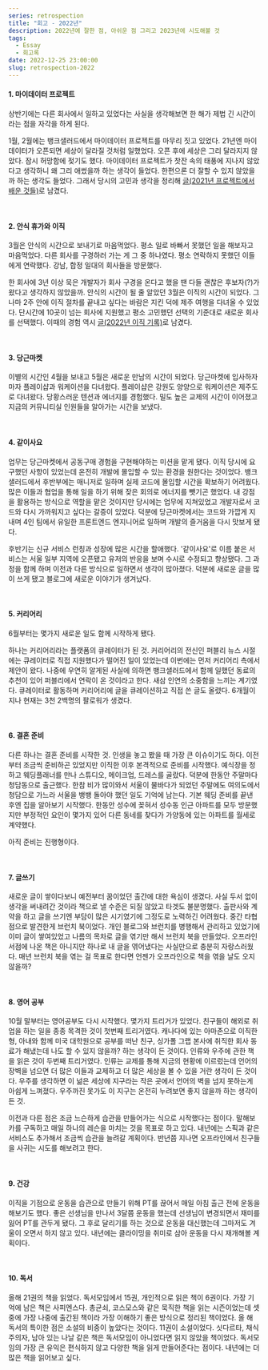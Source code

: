 ```yaml
---
series: retrospection
title: "회고 - 2022년"
description: 2022년에 잘한 점, 아쉬운 점 그리고 2023년에 시도해볼 것
tags:
  - Essay
  - 회고록
date: 2022-12-25 23:00:00
slug: retrospection-2022
---
```


#### 1. 마이데이터 프로젝트

상반기에는 다른 회사에서 일하고 있었다는 사실을 생각해보면 한 해가 제법 긴 시간이라는 점을 자각을 하게 된다.

1월, 2월에는 뱅크샐러드에서 마이데이터 프로젝트를 마무리 짓고 있었다. 21년엔 마이데이터가 오픈되면 세상이 달라질 것처럼 일했었다. 오픈 후에 세상은 그리 달라지지 않았다. 잠시 허망함에 젖기도 했다. 마이데이터 프로젝트가 찻잔 속의 태풍에 지나지 않았다고 생각하니 왜 그리 애썼을까 하는 생각이 들었다. 한편으론 더 잘할 수 있지 않았을까 하는 생각도 들었다. 그래서 당시의 고민과 생각을 정리해 [글(2021년 프로젝트에서 배운 것들)](/retrospection-2021)로 남겼다.

<br/>

#### 2. 안식 휴가와 이직

3월은 안식의 시간으로 보내기로 마음먹었다. 평소 일로 바빠서 못했던 일을 해보자고 마음먹었다. 다른 회사를 구경하러 가는 게 그 중 하나였다. 평소 연락하지 못했던 이들에게 연락했다. 강남, 합정 일대의 회사들을 방문했다.

한 회사에 3년 이상 묵은 개발자가 회사 구경을 온다고 했을 땐 다들 괜찮은 후보자(?)가 왔다고 생각하지 않았을까. 안식의 시간이 될 줄 알았던 3월은 이직의 시간이 되었다. 그나마 2주 안에 이직 절차를 끝내고 싶다는 바람은 지킨 덕에 제주 여행을 다녀올 수 있었다. 단시간에 10곳이 넘는 회사에 지원했고 평소 고민했던 선택의 기준대로 새로운 회사를 선택했다. 이때의 경험 역시 [글(2022년 이직 기록)](/record-of-change-jobs-in-2022)로 남겼다.

<br/>

#### 3. 당근마켓

이별의 시간인 4월을 보내고 5월은 새로운 만남의 시간이 되었다. 당근마켓에 입사하자마자 플레이샵과 워케이션을 다녀왔다. 플레이샵은 강원도 양양으로 워케이션은 제주도로 다녀왔다. 당황스러운 텐션과 에너지를 경험했다. 밀도 높은 교제의 시간이 이어졌고 지금의 커뮤니티실 인원들을 알아가는 시간을 보냈다.


<br/>

#### 4. 같이사요

업무는 당근마켓에서 공동구매 경험을 구현해야하는 미션을 맡게 됐다. 이직 당시에 요구했던 사항이 있었는데 온전히 개발에 몰입할 수 있는 환경을 원한다는 것이었다. 뱅크샐러드에서 후반부에는 매니저로 일하며 실제 코드에 몰입할 시간을 확보하기 어려웠다. 많은 이들과 협업을 통해 일을 하기 위해 잦은 회의로 에너지를 뺏기곤 했었다. 내 강점을 활용하는 방식으로 역할을 맡은 것이지만 당시에는 업무에 지쳐있었고 개발자로서 코드와 다시 가까워지고 싶다는 갈증이 있었다. 덕분에 당근마켓에서는 코드와 가깝게 지내며 4인 팀에서 유일한 프론트엔드 엔지니어로 일하며 개발의 즐거움을 다시 맛보게 됐다.

후반기는 신규 서비스 런칭과 성장에 많은 시간을 할애했다. '같이사요'로 이름 붙은 서비스는 서울 일부 지역에 오픈됐고 유저의 반응을 보며 수시로 수정되고 향상됐다. 그 과정을 함께 하며 이전과 다른 방식으로 일하면서 생각이 많아졌다. 덕분에 새로운 글을 많이 쓰게 됐고 블로그에 새로운 이야기가 생겨났다.


<br/>

#### 5. 커리어리

6월부터는 몇가지 새로운 일도 함께 시작하게 됐다.

하나는 커리어리라는 플랫폼의 큐레이터가 된 것. 커리어리의 전신인 퍼블리 뉴스 시절에는 큐레이터로 직접 지원했다가 떨어진 일이 있었는데 이번에는 먼저 커리어리 측에서 제안이 왔다. 나중에 우연히 알게된 사실에 의하면 뱅크샐러드에서 함께 일했던 동료의 추천이 있어 퍼블리에서 연락이 온 것이라고 한다. 새삼 인연의 소중함을 느끼는 계기였다. 큐레이터로 활동하며 커리어리에 글을 큐레이션하고 직접 쓴 글도 올렸다. 6개월이 지나 현재는 3천 2백명의 팔로워가 생겼다.

<br/>

#### 6. 결혼 준비

다른 하나는 결혼 준비를 시작한 것. 인생을 놓고 봤을 때 가장 큰 이슈이기도 하다. 이전부터 조금씩 준비하곤 있었지만 이직한 이후 본격적으로 준비를 시작했다. 예식장을 정하고 웨딩플래너를 만나 스튜디오, 메이크업, 드레스를 골랐다. 덕분에 한동안 주말마다 청담동으로 출근했다. 한참 비가 많이와서 서울이 물바다가 되었던 주말에도 여의도에서 청담으로 가느라 서울을 뱅뱅 돌아야 했던 일도 기억에 남는다. 기본 웨딩 준비를 끝낸 후엔 집을 알아보기 시작했다. 한동안 성수에 꽂혀서 성수동 인근 아파트를 모두 방문했지만 부정적인 요인이 몇가지 있어 다른 동네를 찾다가 가양동에 있는 아파트를 월세로 계약했다.

아직 준비는 진행형이다.

<br/>

#### 7. 글쓰기

새로운 글이 쌓이다보니 예전부터 꿈이었던 출간에 대한 욕심이 생겼다. 사실 두서 없이 생각을 써내려간 것이라 책으로 낼 수준은 되질 않았고 타겟도 불분명했다. 출판사와 계약을 하고 글을 쓰기엔 부담이 많은 시기였기에 그정도로 노력하긴 어려웠다. 중간 타협점으로 발견한게 브런치 북이었다. 개인 블로그와 브런치를 병행해서 관리하고 있었기에 이미 글이 쌓여있었고 나름의 목차로 글을 엮기만 해서 브런치 북을 만들었다. 오프라인 서점에 나온 책은 아니지만 하나로 내 글을 엮어냈다는 사실만으로 충분히 자랑스러웠다. 매년 브런치 북을 엮는 걸 목표로 한다면 언젠가 오프라인으로 책을 엮을 날도 오지 않을까?

<br/>

#### 8. 영어 공부

10월 말부터는 영어공부도 다시 시작했다. 몇가지 트리거가 있었다. 친구들이 해외로 취업을 하는 일을 종종 목격한 것이 첫번째 트리거였다. 캐나다에 있는 아마존으로 이직한 형, 아내와 함께 미국 대학원으로 공부를 떠난 친구, 싱가폴 그랩 본사에 취직한 회사 동료가 해냈는데 나도 할 수 있지 않을까? 하는 생각이 든 것이다. 인류와 우주에 관한 책을 읽은 것이 두번째 트리거였다. 인류는 교제를 통해 지금의 현황에 이르렀는데 언어의 장벽을 넘으면 더 많은 이들과 교제하고 더 많은 세상을 볼 수 있을 거란 생각이 든 것이다. 우주를 생각하면 이 넒은 세상에 지구라는 작은 곳에서 언어의 벽을 넘지 못하는게 아쉽게 느껴졌다. 우주까진 못가도 이 지구는 온전히 누려보면 좋지 않을까 하는 생각이 든 것.

이전과 다른 점은 조금 느슨하게 습관을 만들어가는 식으로 시작했다는 점이다. 말해보카를 구독하고 매일 하나의 레슨을 마치는 것을 목표로 하고 있다. 내년에는 스픽과 같은 서비스도 추가해서 조금씩 습관을 늘려갈 계획이다. 반년쯤 지나면 오프라인에서 친구들을 사귀는 시도를 해보려고 한다.

<br/>

#### 9. 건강

이직을 기점으로 운동을 습관으로 만들기 위해 PT를 끊어서 매일 아침 출근 전에 운동을 해보기도 했다. 좋은 선생님을 만나서 3달쯤 운동을 했는데 선생님이 변경되면서 재미를 잃어 PT를 관두게 됐다. 그 후로 달리기를 하는 것으로 운동을 대신했는데 그마저도 겨울이 오면서 하지 않고 있다. 내년에는 클라이밍을 취미로 삼아 운동을 다시 재개해볼 계획이다.

<br/>

#### 10. 독서

올해 21권의 책을 읽었다. 독서모임에서 15권, 개인적으로 읽은 책이 6권이다. 가장 기억에 남은 책은 사피엔스다. 총균쇠, 코스모스와 같은 묵직한 책을 읽는 시즌이었는데 셋 중에 가장 나중에 출간된 책이라 가장 이해하기 좋은 방식으로 정리된 책이었다. 올 해 독서의 특이한 점은 소설의 비중이 높았다는 것이다. 11권이 소설이었다. 싯다르타, 채식주의자, 남아 있는 나날 같은 책은 독서모임이 아니었다면 읽지 않았을 책이었다. 독서모임의 가장 큰 유익은 편식하지 않고 다양한 책을 읽게 만들어준다는 점이다. 내년에는 더 많은 책을 읽어보고 싶다.
